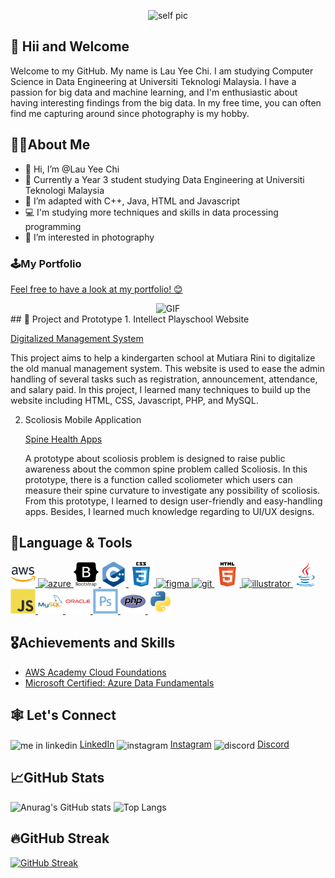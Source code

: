 
<p align="center">
    <img  alt="self pic" src="https://github.com/drshahizan/HPDP/blob/main/portfolio/faustinalyc/photo_2023-10-18_23-45-14.jpg" width="280" height="380">
</p>

## 🎊 Hii and Welcome 
Welcome to my GitHub. My name is Lau Yee Chi. I am studying Computer Science in Data Engineering at Universiti Teknologi Malaysia. I have a passion for big data and machine learning, and I'm enthusiastic about having interesting findings from the big data. In my free time, you can often find me capturing around since photography is my hobby.




## 👩‍💻About Me

- 👋 Hi, I’m @Lau Yee Chi
- 👀 Currently a Year 3 student studying Data Engineering at Universiti Teknologi Malaysia
- 🌱 I’m adapted with C++, Java, HTML and Javascript
- 💻 I'm studying more techniques and skills in data processing programming
- 🌃 I’m interested in photography
### 🕹️My Portfolio
[Feel free to have a look at my portfolio! 😊](https://faustinalyc.github.io/)

<div style="text-align: center;">
  <img  alt="GIF" src="https://i.pinimg.com/originals/e4/26/70/e426702edf874b181aced1e2fa5c6cde.gif" width="250" height="170"/>
</div>
## 🌱 Project and Prototype
1. Intellect Playschool Website
   
  [Digitalized Management System](https://intellectplayschooljb.000webhostapp.com/IntellectPlayschool2/)

  This project aims to help a kindergarten school at Mutiara Rini to digitalize the old manual management system. This   website is used to ease the admin handling of several tasks such as registration, announcement, attendance, and salary paid. In this project, I learned many techniques to build up the website including HTML, CSS, Javascript, PHP, and MySQL.

2. Scoliosis Mobile Application
   
   [Spine Health Apps](https://www.youtube.com/watch?v=a3k0dmp5k98)
   
    A prototype about scoliosis problem is designed to raise public awareness about the common spine problem called Scoliosis. In this prototype, there is a function called scoliometer which users can measure their spine curvature to investigate any possibility of scoliosis. From this prototype, I learned to design user-friendly and easy-handling apps. Besides, I learned much knowledge regarding to UI/UX designs.

## 📍Language & Tools
<p align="left"> <a href="https://aws.amazon.com" target="_blank" rel="noreferrer"> <img src="https://raw.githubusercontent.com/devicons/devicon/master/icons/amazonwebservices/amazonwebservices-original-wordmark.svg" alt="aws" width="40" height="40"/> </a> <a href="https://azure.microsoft.com/en-in/" target="_blank" rel="noreferrer"> <img src="https://www.vectorlogo.zone/logos/microsoft_azure/microsoft_azure-icon.svg" alt="azure" width="40" height="40"/> </a> <a href="https://getbootstrap.com" target="_blank" rel="noreferrer"> <img src="https://raw.githubusercontent.com/devicons/devicon/master/icons/bootstrap/bootstrap-plain-wordmark.svg" alt="bootstrap" width="40" height="40"/> </a> <a href="https://www.w3schools.com/cpp/" target="_blank" rel="noreferrer"> <img src="https://raw.githubusercontent.com/devicons/devicon/master/icons/cplusplus/cplusplus-original.svg" alt="cplusplus" width="40" height="40"/> </a> <a href="https://www.w3schools.com/css/" target="_blank" rel="noreferrer"> <img src="https://raw.githubusercontent.com/devicons/devicon/master/icons/css3/css3-original-wordmark.svg" alt="css3" width="40" height="40"/> </a> <a href="https://www.figma.com/" target="_blank" rel="noreferrer"> <img src="https://www.vectorlogo.zone/logos/figma/figma-icon.svg" alt="figma" width="40" height="40"/> </a> <a href="https://git-scm.com/" target="_blank" rel="noreferrer"> <img src="https://www.vectorlogo.zone/logos/git-scm/git-scm-icon.svg" alt="git" width="40" height="40"/> </a> <a href="https://www.w3.org/html/" target="_blank" rel="noreferrer"> <img src="https://raw.githubusercontent.com/devicons/devicon/master/icons/html5/html5-original-wordmark.svg" alt="html5" width="40" height="40"/> </a> <a href="https://www.adobe.com/in/products/illustrator.html" target="_blank" rel="noreferrer"> <img src="https://www.vectorlogo.zone/logos/adobe_illustrator/adobe_illustrator-icon.svg" alt="illustrator" width="40" height="40"/> </a> <a href="https://www.java.com" target="_blank" rel="noreferrer"> <img src="https://raw.githubusercontent.com/devicons/devicon/master/icons/java/java-original.svg" alt="java" width="40" height="40"/> </a> <a href="https://developer.mozilla.org/en-US/docs/Web/JavaScript" target="_blank" rel="noreferrer"> <img src="https://raw.githubusercontent.com/devicons/devicon/master/icons/javascript/javascript-original.svg" alt="javascript" width="40" height="40"/> </a> <a href="https://www.mysql.com/" target="_blank" rel="noreferrer"> <img src="https://raw.githubusercontent.com/devicons/devicon/master/icons/mysql/mysql-original-wordmark.svg" alt="mysql" width="40" height="40"/> </a> <a href="https://www.oracle.com/" target="_blank" rel="noreferrer"> <img src="https://raw.githubusercontent.com/devicons/devicon/master/icons/oracle/oracle-original.svg" alt="oracle" width="40" height="40"/> </a> <a href="https://www.photoshop.com/en" target="_blank" rel="noreferrer"> <img src="https://raw.githubusercontent.com/devicons/devicon/master/icons/photoshop/photoshop-line.svg" alt="photoshop" width="40" height="40"/> </a> <a href="https://www.php.net" target="_blank" rel="noreferrer"> <img src="https://raw.githubusercontent.com/devicons/devicon/master/icons/php/php-original.svg" alt="php" width="40" height="40"/> </a> <a href="https://www.python.org" target="_blank" rel="noreferrer"> <img src="https://raw.githubusercontent.com/devicons/devicon/master/icons/python/python-original.svg" alt="python" width="40" height="40"/> </a> </p>

<!---<div>
  <p>
  <img src="https://cdn.jsdelivr.net/gh/devicons/devicon/icons/html5/html5-original.svg" alt="html" width="35" height="35"/>
 <img src="https://cdn.jsdelivr.net/gh/devicons/devicon/icons/javascript/javascript-original.svg" alt="jvs" width="35" height="35"/>
  <img src="https://cdn.jsdelivr.net/gh/devicons/devicon/icons/php/php-original.svg" alt="php" width="35" height="35"/>  
 <img src="https://cdn.jsdelivr.net/gh/devicons/devicon/icons/java/java-original.svg" alt="java" width="35" height="35"/>
 <img src="https://cdn.jsdelivr.net/gh/devicons/devicon/icons/mysql/mysql-original.svg" alt="mysql" width="35" height="35"/>
  <img src="https://cdn.jsdelivr.net/gh/devicons/devicon/icons/r/r-original.svg" alt="r" width="35" height="35">   
  <img src="https://cdn.jsdelivr.net/gh/devicons/devicon/icons/figma/figma-original.svg" alt="figma" width="35" height="35"/>
          
 <img src="https://cdn.jsdelivr.net/gh/devicons/devicon/icons/photoshop/photoshop-plain.svg" alt="photoshop" width="35" height="35"/>
                    
</p>

</div>
--->
## 🎖️Achievements and Skills
- [AWS Academy Cloud Foundations](https://www.linkedin.com/posts/lauyeechi0915_aws-academy-graduate-aws-academy-cloud-activity-7119936525370331136-yFza?utm_source=share&utm_medium=member_desktop)
- [Microsoft Certified: Azure Data Fundamentals](https://www.linkedin.com/posts/lauyeechi0915_microsoft-certified-azure-data-fundamentals-activity-7119935751093424128-VuPw?utm_source=share&utm_medium=member_desktop)

## 🕸️ Let's Connect
<img align="center" src="https://cdn.jsdelivr.net/gh/devicons/devicon/icons/linkedin/linkedin-original.svg" alt ="me in linkedin" height="auto" width="20" /> [LinkedIn](https://www.linkedin.com/in/lauyeechi0915/)
<img align="center" src="https://cdn-icons-png.flaticon.com/128/2111/2111463.png" alt ="instagram" height="auto" width="20" /> [Instagram](https://www.instagram.com/faustinalyc_/)
<img align="center" src="https://cdn-icons-png.flaticon.com/128/3670/3670157.png" alt ="discord" height="auto" width="20" /> [Discord](https://www.discordapp.com/users/894949478308675635)     

<!---
faustinalyc/faustinalyc is a ✨ special ✨ repository because its `README.md` (this file) appears on your GitHub profile.
You can click the Preview link to take a look at your changes.
--->
## 📈GitHub Stats
![Anurag's GitHub stats](https://github-readme-stats.vercel.app/api?username=faustinalyc&show_icons=true&theme=transparent)
![Top Langs](https://github-readme-stats.vercel.app/api/top-langs/?username=faustinalyc&hide_progress=true)


## 🔥GitHub Streak
[![GitHub Streak](https://streak-stats.demolab.com?user=faustinalyc&theme=duskfox)](https://git.io/streak-stats)


